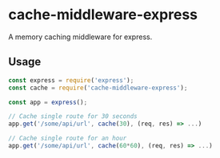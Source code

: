 # cache-middleware-express

A memory caching middleware for express. 

Usage
--------------

```javascript
const express = require('express');
const cache = require('cache-middleware-express');

const app = express();

// Cache single route for 30 seconds
app.get('/some/api/url', cache(30), (req, res) => ...)

// Cache single route for an hour
app.get('/some/api/url', cache(60*60), (req, res) => ...)

```
